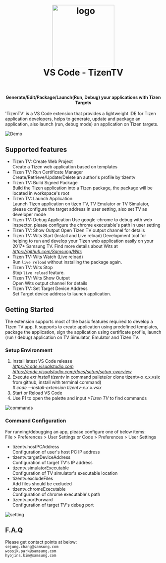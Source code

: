<h1 align="center">
  <br>
    <img src="https://raw.githubusercontent.com/samsung/vscode-extension-tizentv/master/images/icon.png?branch=master" alt="logo" width="200">
  <br>
  VS Code - TizenTV
  <br>
  <br>
</h1>

<h4 align="center">Generate/Edit/Package/Launch(Run, Debug) your applications with Tizen Targets</h4>

'TizenTV' is a VS Code extension that provides a lightweight IDE for Tizen application developers, helps to generate, update and package an application, also launch (run, debug mode) an application on Tizen targets.

![Demo](https://raw.githubusercontent.com/samsung/vscode-extension-tizentv/master/images/demo.gif)

## Supported features

- Tizen TV: Create Web Project  
  Create a Tizen web application based on templates
- Tizen TV: Run Certificate Manager  
  Create/Retrieve/Update/Delete an author's profile by tizentv
- Tizen TV: Build Signed Package  
  Build the Tizen application into a Tizen package, the package will be located in workspace's root
- Tizen TV: Launch Application  
  Launch Tizen application on tizen TV, TV Emulator or TV Simulator, please configure the target address in user setting, also set TV as developer mode
- Tizen TV: Debug Application
  Use google-chrome to debug with web inspector, please configure the chrome executable's path in user setting
- Tizen TV: Show Output
  Open Tizen TV output channel for details
- Tizen TV: Wits Start (Install and Live reload)
  Development tool for helping to run and develop your Tizen web application easily on your 2017+ Samsung TV. Find more details about Wits at *https://github.com/Samsung/Wits*
- Tizen TV: Wits Watch (Live reload)  
  Run `live reload` without installing the package again.
- Tizen TV: Wits Stop  
  Stop `live reload` feature.
- Tizen TV: Wits Show Output  
  Open Wits output channel for details
- Tizen TV: Set Target Device Address  
  Set Target device address to launch application.

## Getting Started

The extension supports most of the basic features required to develop a Tizen TV app. It supports to create application using predefined templates, package the application, sign the application using certificate profile, launch (run / debug) application on TV Simulator, Emulator and Tizen TV.

### Setup Environment

1. Install latest VS Code release  
   *https://code.visualstudio.com*  
   *https://code.visualstudio.com/docs/setup/setup-overview*
2. Execute _ext install tizentv_ in command pallete(or clone tizentv-x.x.x.vsix from github, install with terminal command)  
   _# code --install-extension tizentv-x.x.x.vsix_
3. Start or Reload VS Code
4. Use F1 to open the palette and input _>Tizen TV_ to find commands

<p><img src="https://raw.githubusercontent.com/samsung/vscode-extension-tizentv/master/images/commands.png" alt="commands"></p>

### Command Configuration

For running/debugging an app, please configure one of below items:  
File > Preferences > User Settings or Code > Preferences > User Settings

- tizentv.hostPCAddress  
  Configuration of user's host PC IP address
- tizentv.targetDeviceAddress  
  Configuration of target TV's IP address
- tizentv.simulatorExecutable  
  Configuration of TV simulator's executable location
- tizentv.excludeFiles  
  Add files should be excluded
- tizentv.chromeExecutable  
  Configuration of chrome executable's path
- tizentv.portForward  
  Configuration of target TV's debug port  

<p><img src="https://raw.githubusercontent.com/samsung/vscode-extension-tizentv/master/images/setting.png" alt="setting"></p>

## F.A.Q

Please get contact points at below:  
`sejung.chang@samsung.com`  
`woosik.park@samsung.com`  
`hyojins.kim@samsung.com`
